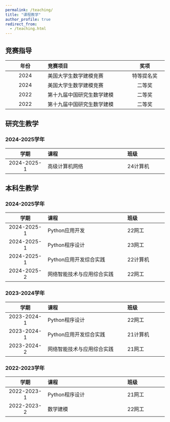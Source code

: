 ```yaml
---
permalink: /teaching/
title: "课程教学"
author_profile: true
redirect_from: 
  - /teaching.html
---
```


## 竞赛指导

<style>
table th:first-of-type {
    width: 20%;
}
table th:nth-of-type(2) {
    width: 40%;
}
table th:nth-of-type(3) {
    width: 20%;
}
</style>

| 年份 | 竞赛项目 | 奖项 |
| :----: | :---------------------- | :--------: |
| 2024 | 美国大学生数学建模竞赛 | 特等提名奖 |
| 2024 | 美国大学生数学建模竞赛 | 二等奖 |
| 2022 | 第十九届中国研究生数学建模 | 二等奖 |
| 2022 | 第十九届中国研究生数学建模 | 二等奖 |

## 研究生教学

### 2024-2025学年

| 学期 | 课程 | 班级 |
| :------: | :------ | :--------------- |
| 2024-2025-1 | 高级计算机网络 | 24计算机 |

## 本科生教学

### 2024-2025学年

| 学期 | 课程 | 班级 |
| :------: | :------ | :--------------- |
| 2024-2025-1 | Python应用开发 | 22网工 |
| 2024-2025-1 | Python程序设计 | 23网工 |
| 2024-2025-1 | Python应用开发综合实践 | 22计算机 |
| 2024-2025-2 | 网络智能技术与应用综合实践 | 22网工 |

### 2023-2024学年

| 学期 | 课程 | 班级 |
| :------: | :------ | :--------------- |
| 2023-2024-1 | Python程序设计 | 22网工 |
| 2023-2024-1 | Python应用开发综合实践 | 21计算机 |
| 2023-2024-2 | 网络智能技术与应用综合实践 | 21网工 |

### 2022-2023学年

| 学期 | 课程 | 班级 |
| :------: | :------ | :--------------- |
| 2022-2023-1 | Python程序设计 | 21网工 |
| 2022-2023-2 | 数学建模 | 22网工 |
